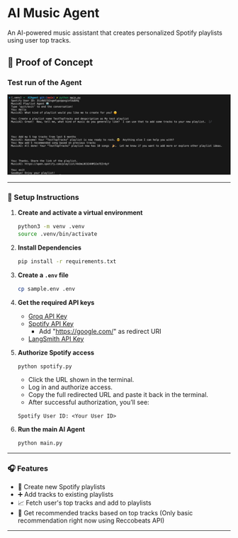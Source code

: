 # AI Music Agent

An AI-powered music assistant that creates personalized Spotify playlists using user top tracks.

## 🚀 Proof of Concept

### Test run of the Agent

![Test Image](/img/testrun.png "Image showing test run of the agent")

---

### 🔧 Setup Instructions

1. **Create and activate a virtual environment**

    ```bash
    python3 -m venv .venv
    source .venv/bin/activate
    ```
2. **Install Dependencies**

    ```bash
    pip install -r requirements.txt
    ```

3. **Create a `.env` file**

    ```bash
    cp sample.env .env
    ```

4. **Get the required API keys**

    - [Groq API Key](https://console.groq.com/keys)
    - [Spotify API Key](https://developer.spotify.com/dashboard)
        - Add "https://google.com/" as redirect URI
    - [LangSmith API Key](https://smith.langchain.com/)

5. **Authorize Spotify access**

    ```bash
    python spotify.py
    ```

    - Click the URL shown in the terminal.
    - Log in and authorize access.
    - Copy the full redirected URL and paste it back in the terminal.
    - After successful authorization, you’ll see:

    ```
    Spotify User ID: <Your User ID>
    ```

6. **Run the main AI Agent**

    ```bash
    python main.py
    ```

---

### 🎧 Features

- 🎵 Create new Spotify playlists
- ➕ Add tracks to existing playlists
- 📈 Fetch user's top tracks and add to playlists
- 🤖 Get recommended tracks based on top tracks (Only basic recommendation right now using Reccobeats API)

---


